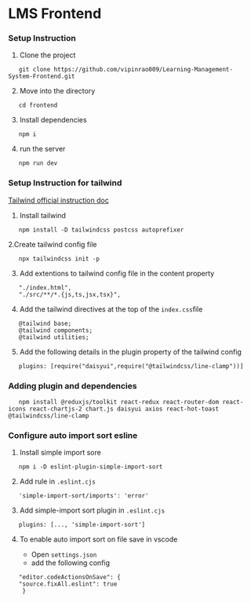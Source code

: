 # LMS Frontend

### Setup Instruction

1. Clone the project

```
   git clone https://github.com/vipinrao009/Learning-Management-System-Frontend.git
```

2. Move into the directory

```
   cd frontend
```

3. Install dependencies

```
   npm i
```

4. run the server

```
   npm run dev
```

### Setup Instruction for tailwind

[Tailwind official instruction doc](https://tailwindcss.com/docs/guides/vite)

1. Install tailwind

```
   npm install -D tailwindcss postcss autoprefixer
```

2.Create tailwind config file

```
   npx tailwindcss init -p
```

3. Add extentions to tailwind config file in the content property

```
   "./index.html",
   "./src/**/*.{js,ts,jsx,tsx}",
```

4. Add the tailwind directives at the top of the `index.css`file 

```
   @tailwind base;
   @tailwind components;
   @tailwind utilities;
```

5. Add the following details in the plugin property of the tailwind config

```
   plugins: [require("daisyui",require("@tailwindcss/line-clamp"))]
```
### Adding plugin and dependencies

```
   npm install @reduxjs/toolkit react-redux react-router-dom react-icons react-chartjs-2 chart.js daisyui axios react-hot-toast @tailwindcss/line-clamp
```

### Configure auto import sort esline

1. Install simple import sore

```
   npm i -D eslint-plugin-simple-import-sort
```

2. Add rule in `.eslint.cjs`

```
   'simple-import-sort/imports': 'error'
```

3. Add simple-import sort plugin in `.eslint.cjs`

```
   plugins: [..., 'simple-import-sort']
```

4. To enable auto import sort on file save in vscode

   - Open `settings.json`
   - add the following config

```
   "editor.codeActionsOnSave": {
   "source.fixAll.eslint": true
    }
```
